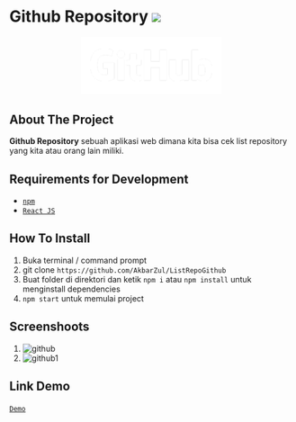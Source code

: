# Github Repository <img src="https://img.shields.io/badge/React-20232A?style=for-the-badge&logo=react&logoColor=61DAFB">

<div align="center">
    <img width="250" src="./src/assets/images/GitHub.png">
</div>

## About The Project

**Github Repository** sebuah aplikasi web dimana kita bisa cek list repository yang kita atau orang lain miliki.

## Requirements for Development
- [`npm`](https://www.npmjs.com/get-npm)
- [`React JS`](https://reactjs.org/)

## How To Install
1. Buka terminal / command prompt
2. git clone `https://github.com/AkbarZul/ListRepoGithub`
3. Buat folder di direktori dan ketik `npm i` atau `npm install` untuk menginstall dependencies
4. `npm start` untuk memulai project

## Screenshoots

1. ![github](https://user-images.githubusercontent.com/67698809/152926098-49241859-91cd-4430-b05e-4b80922cb0ec.JPG)
2. ![github1](https://user-images.githubusercontent.com/67698809/152926115-3065115f-15dd-47ed-9a4e-0f292e5ad35d.JPG)

 ## Link Demo

 [`Demo`](https://app-githubrepositorylist.herokuapp.com/)

